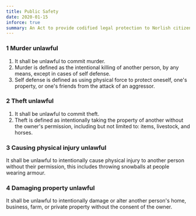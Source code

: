 ```yaml
---
title: Public Safety
date: 2020-01-15
inforce: true
summary: An Act to provide codified legal protection to Norlish citizens against acts of murder, theft, assault and vandalism.
---
```


### 1 Murder unlawful

1. It shall be unlawful to commit murder.
2. Murder is defined as the intentional killing of another person, by any means, except in cases of self defense.
3. Self defense is defined as using physical force to protect oneself, one's property, or one's friends from the attack of an aggressor.

### 2 Theft unlawful

1. It shall be unlawful to commit theft.
2. Theft is defined as intentionally taking the property of another without the owner's permission, including but not limited to: items, livestock, and horses.

### 3 Causing physical injury unlawful

It shall be unlawful to intentionally cause physical injury to another person without their permission, this includes throwing snowballs at people wearing armour.

### 4 Damaging property unlawful

It shall be unlawful to intentionally damage or alter another person's home, business, farm, or private property without the consent of the owner.